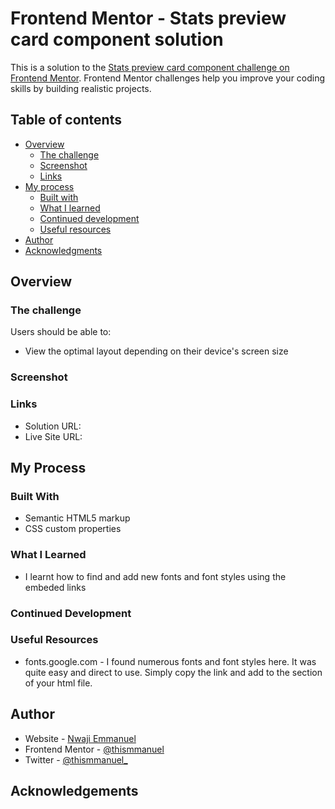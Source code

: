 # Frontend Mentor - Stats preview card component solution

This is a solution to the [Stats preview card component challenge on Frontend Mentor](https://www.frontendmentor.io/challenges/stats-preview-card-component-8JqbgoU62). Frontend Mentor challenges help you improve your coding skills by building realistic projects. 

## Table of contents

- [Overview](#overview)
  - [The challenge](#the-challenge)
  - [Screenshot](#screenshot)
  - [Links](#links)
- [My process](#my-process)
  - [Built with](#built-with)
  - [What I learned](#what-i-learned)
  - [Continued development](#continued-development)
  - [Useful resources](#useful-resources)
- [Author](#author)
- [Acknowledgments](#acknowledgments)

## Overview

### The challenge

Users should be able to:

- View the optimal layout depending on their device's screen size

### Screenshot

### Links

- Solution URL: 
- Live Site URL:

## My Process

### Built With

- Semantic HTML5 markup
- CSS custom properties

### What I Learned

- I learnt how to find and add new fonts and font styles using the embeded links

### Continued Development

### Useful Resources

- fonts.google.com - I found numerous fonts and font styles here. It was quite easy and direct to use. Simply copy the link and add to the <head></head> section of your html file.

## Author

- Website - [Nwaji Emmanuel](https://www.github.com/thismmanuel)
- Frontend Mentor - [@thismmanuel](https://www.frontendmentor.io/profile/thismmanuel)
- Twitter - [@thismmanuel_](https://www.twitter.com/thismmanuel_)

## Acknowledgements
